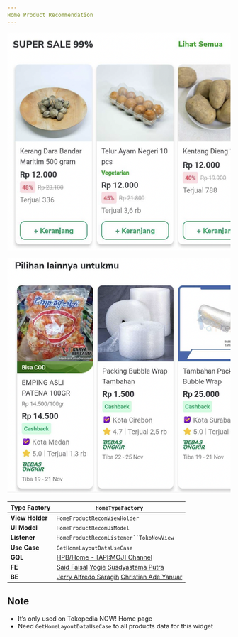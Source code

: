```yaml
---
Home Product Recommendation
---
```

![](res/home_product_recommendation.png)

![](res/home_product_recommendation_without_atc.png)

| **Type Factory** | `HomeTypeFactory` |
| --- | --- |
| **View Holder** | `HomeProductRecomViewHolder` |
| **UI Model** | `HomeProductRecomUiModel` |
| **Listener** | `HomeProductRecomListener``TokoNowView` |
| **Use Case** | `GetHomeLayoutDataUseCase` |
| **GQL** | [HPB/Home - [API:MOJ] Channel](/wiki/spaces/HP/pages/381550603)  |
| **FE** |  [Said Faisal](https://tokopedia.atlassian.net/wiki/people/5e25eee0ee264b0e745862c3?ref=confluence) [Yogie Susdyastama Putra](https://tokopedia.atlassian.net/wiki/people/5c6bf2e6f1a05835f933bf30?ref=confluence) |
| **BE** | [Jerry Alfredo Saragih](https://tokopedia.atlassian.net/wiki/people/5d4287a27e09400be06c03e2?ref=confluence) [Christian Ade Yanuar](https://tokopedia.atlassian.net/wiki/people/5c370a28ff324728a1da77c4?ref=confluence)  |

## **Note**

- It’s only used on Tokopedia NOW! Home page
- Need `GetHomeLayoutDataUseCase` to all products data for this widget

